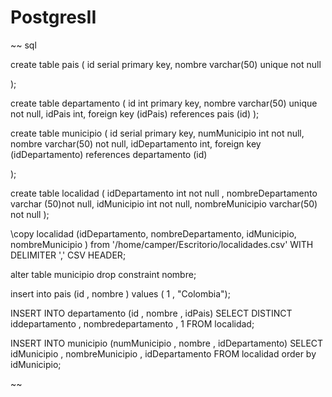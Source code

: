 # PostgresII

~~ sql 



create table pais (
	id serial primary key, 
	nombre varchar(50) unique not null

);

create table departamento (
	id int primary key,
	nombre varchar(50) unique not null,
	idPais int,
	foreign key (idPais) references pais (id)
);

create table municipio (
	id serial  primary key,
	numMunicipio int not null,
	nombre varchar(50) not null,
	idDepartamento int,
	foreign key (idDepartamento) references departamento (id)
	
);

create table localidad (
	idDepartamento int not null ,
	nombreDepartamento varchar (50)not null,
	idMunicipio int not null,
	nombreMunicipio varchar(50) not null
);


\copy localidad (idDepartamento, nombreDepartamento, idMunicipio, nombreMunicipio )
    from '/home/camper/Escritorio/localidades.csv' WITH DELIMITER ',' CSV HEADER;
    
  
alter table municipio drop constraint nombre;
    
insert into pais (id , nombre ) 
values ( 1 , "Colombia");
    
INSERT INTO departamento (id , nombre , idPais)
SELECT DISTINCT iddepartamento , nombredepartamento  , 1
FROM localidad;


INSERT INTO municipio (numMunicipio , nombre , idDepartamento)
SELECT idMunicipio , nombreMunicipio  , idDepartamento
FROM localidad 
order by idMunicipio;

~~
